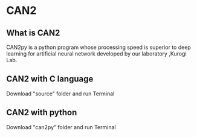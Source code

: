 # CAN2
## What is CAN2
CAN2py is a  python program whose processing speed is superior to deep learning for artificial neural network developed by our laboratory ,Kurogi Lab.

## CAN2 with C language
Download "source" folder and run Terminal

## CAN2 with python
Download  "can2py" folder and run Terminal
